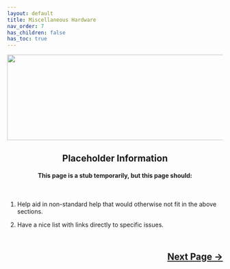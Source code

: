 ```yaml
---
layout: default
title: Miscellaneous Hardware
nav_order: 7
has_children: false
has_toc: true
---
```


<style>
  .next-button-container {
      text-align: right;
    }

  .next-button {
      top: 0px;
      bottom: 0px;
      left: 0px;
      right: 0px;
  }
</style>

<p align="center">
  <img width="650" height="200" src="../../../assets/Header-MiscSupportChart.png">
</p>

<h2 align="center">Placeholder Information</h2>

<h4 align="center">This page is a stub temporarily, but this page should:</h4>
<br>

1. Help aid in non-standard help that would otherwise not fit in the above sections.

2. Have a nice list with links directly to specific issues.

<h2 align="center">
  <br>
  <div class="next-button-container">
  <a class="next-button" href="../../07-DecidingOS/index/">Next Page &rarr;</a>
  </div>
  <br>
</h2>
